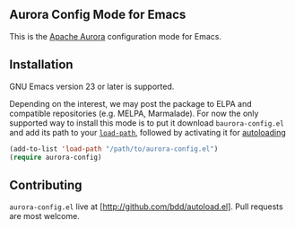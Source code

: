 Aurora Config Mode for Emacs
----------------------------

This is the [Apache Aurora](https://aurora.incubator.apache.org/) configuration
mode for Emacs.

Installation
------------
GNU Emacs version 23 or later is supported.

Depending on the interest, we may post the package to ELPA and compatible
repositories (e.g. MELPA, Marmalade).  For now the only supported way to install
this mode is to put it download `baurora-config.el` and add its path to your
[`load-path`](http://www.emacswiki.org/emacs/LoadPath), followed by activating
it for [autoloading](https://www.gnu.org/software/emacs/manual/html_node/elisp/Autoload.html)

```el
(add-to-list 'load-path "/path/to/aurora-config.el")
(require aurora-config)
```

Contributing
------------
`aurora-config.el` live at [http://github.com/bdd/autoload.el].  Pull requests
are most welcome.



